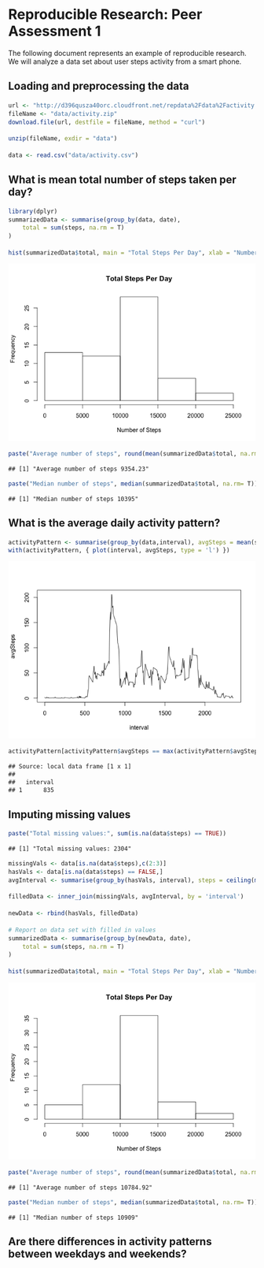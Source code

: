 # Reproducible Research: Peer Assessment 1


The following document represents an example of reproducible research. We will analyze a data set about user steps activity from a smart phone.

## Loading and preprocessing the data

```r
url <- "http://d396qusza40orc.cloudfront.net/repdata%2Fdata%2Factivity.zip"
fileName <- "data/activity.zip"
download.file(url, destfile = fileName, method = "curl")

unzip(fileName, exdir = "data")

data <- read.csv("data/activity.csv")
```
## What is mean total number of steps taken per day?

```r
library(dplyr)
summarizedData <- summarise(group_by(data, date),  
    total = sum(steps, na.rm = T)
)

hist(summarizedData$total, main = "Total Steps Per Day", xlab = "Number of Steps")
```

![](./Assignment_files/figure-html/unnamed-chunk-2-1.png) 

```r
paste("Average number of steps", round(mean(summarizedData$total, na.rm= T), digits = 2))
```

```
## [1] "Average number of steps 9354.23"
```

```r
paste("Median number of steps", median(summarizedData$total, na.rm= T))
```

```
## [1] "Median number of steps 10395"
```

## What is the average daily activity pattern?

```r
activityPattern <- summarise(group_by(data,interval), avgSteps = mean(steps, na.rm = T))
with(activityPattern, { plot(interval, avgSteps, type = 'l') })
```

![](./Assignment_files/figure-html/unnamed-chunk-3-1.png) 

```r
activityPattern[activityPattern$avgSteps == max(activityPattern$avgSteps),1]
```

```
## Source: local data frame [1 x 1]
## 
##   interval
## 1      835
```

## Imputing missing values

```r
paste("Total missing values:", sum(is.na(data$steps) == TRUE))
```

```
## [1] "Total missing values: 2304"
```

```r
missingVals <- data[is.na(data$steps),c(2:3)]
hasVals <- data[is.na(data$steps) == FALSE,]
avgInterval <- summarise(group_by(hasVals, interval), steps = ceiling(mean(steps)))

filledData <- inner_join(missingVals, avgInterval, by = 'interval')

newData <- rbind(hasVals, filledData)

# Report on data set with filled in values
summarizedData <- summarise(group_by(newData, date),  
    total = sum(steps, na.rm = T)
)

hist(summarizedData$total, main = "Total Steps Per Day", xlab = "Number of Steps")
```

![](./Assignment_files/figure-html/unnamed-chunk-4-1.png) 

```r
paste("Average number of steps", round(mean(summarizedData$total, na.rm= T), digits = 2))
```

```
## [1] "Average number of steps 10784.92"
```

```r
paste("Median number of steps", median(summarizedData$total, na.rm= T))
```

```
## [1] "Median number of steps 10909"
```

## Are there differences in activity patterns between weekdays and weekends?

